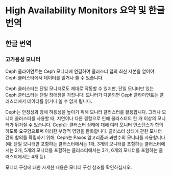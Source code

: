 # High Availability Monitors 요약 및 한글 번역

## 한글 번역

### 고가용성 모니터

Ceph 클라이언트는 Ceph 모니터에 연결하여 클러스터 맵의 최신 사본을 얻어야 Ceph 클러스터에서 데이터를 읽거나 쓸 수 있습니다.

Ceph 클러스터는 단일 모니터로도 제대로 작동할 수 있지만, 단일 모니터만 있는 Ceph 클러스터는 단일 장애점을 가집니다: 모니터가 다운되면 Ceph 클라이언트는 클러스터에서 데이터를 읽거나 쓸 수 없게 됩니다.

Ceph는 안정성과 장애 허용성을 높이기 위해 모니터 클러스터를 활용합니다. 그러나 모니터 클러스터를 사용할 때, 지연이나 다른 결함으로 인해 클러스터의 한 개 이상의 모니터가 뒤처질 수 있습니다. Ceph는 클러스터 상태에 대해 여러 모니터 인스턴스가 합의하도록 요구함으로써 이러한 부정적 영향을 완화합니다. 클러스터 상태에 관한 모니터 간의 합의를 확립하기 위해, Ceph는 Paxos 알고리즘과 과반수의 모니터를 사용합니다(예: 단일 모니터만 포함하는 클러스터에서는 1개, 3개의 모니터를 포함하는 클러스터에서는 2개, 5개의 모니터를 포함하는 클러스터에서는 3개, 6개의 모니터를 포함하는 클러스터에서는 4개 등).

모니터 구성에 대한 자세한 내용은 모니터 구성 참조를 확인하십시오.
